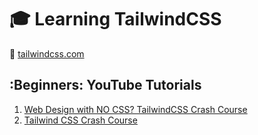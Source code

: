 # :mortar_board: Learning TailwindCSS

:link: [tailwindcss.com](https://tailwindcss.com/)

## :Beginners: YouTube Tutorials

1. [Web Design with NO CSS? TailwindCSS Crash Course](https://www.youtube.com/watch?v=8k165Y0qBN0)
2. [Tailwind CSS Crash Course](https://www.youtube.com/watch?v=UBOj6rqRUME)

